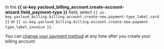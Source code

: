 In the **{{ ui-key.yacloud_billing_account.create-account-wizard.field_payment-type }}** field, select `{{ ui-key.yacloud_billing.billing.account.create-new.payment-type_label_card }}` or `{{ ui-key.yacloud_billing.billing.account.create-new.payment-type_label_invoice }}`.

You can [change your payment method](../../billing/operations/change-payment-method.md) at any time after you create your billing account.
